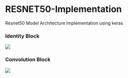 # RESNET50-Implementation
Resnet50 Model Architecture Implementation using keras


### Identity Block

![](http://ethen8181.github.io/machine-learning/keras/resnet_cam/img/idblock3.png)


### Convolution Block

![](https://user-images.githubusercontent.com/6441756/33685068-3f7ed2da-da85-11e7-8ee9-98f13dff8556.png)

